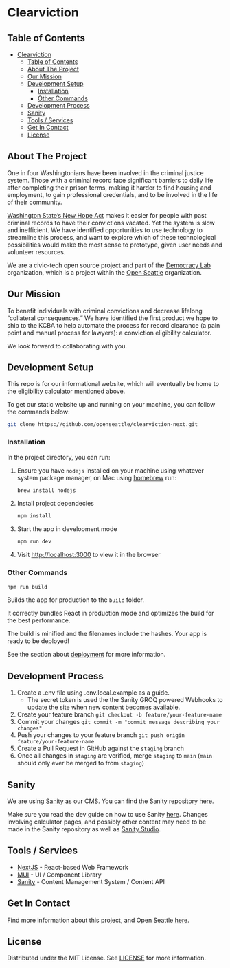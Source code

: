 # Clearviction

## Table of Contents

- [Clearviction](#clearviction)
  - [Table of Contents](#table-of-contents)
  - [About The Project](#about-the-project)
  - [Our Mission](#our-mission)
  - [Development Setup](#development-setup)
    - [Installation](#installation)
    - [Other Commands](#other-commands)
  - [Development Process](#development-process)
  - [Sanity](#sanity)
  - [Tools / Services](#tools--services)
  - [Get In Contact](#get-in-contact)
  - [License](#license)

## About The Project

One in four Washingtonians have been involved in the criminal justice system. Those with a criminal record face
significant barriers to daily life after completing their prison terms, making it harder to find housing and
employment, to gain professional credentials, and to be involved in the life of their community.

[Washington State’s New Hope Act](https://app.leg.wa.gov/billsummary?BillNumber=2890&Year=2017) makes it easier for people with past criminal records to have their convictions
vacated. Yet the system is slow and inefficient. We have identified opportunities to use technology to streamline
this process, and want to explore which of these technological possibilities would make the most sense to prototype,
given user needs and volunteer resources.

We are a civic-tech open source project and part of the [Democracy Lab](https://www.democracylab.org/projects/226) organization, which is a project within the [Open Seattle](https://openseattle.org/projects/) organization.

## Our Mission

To benefit individuals with criminal convictions and decrease lifelong “collateral consequences.” We have identified the first product we hope to ship to the KCBA to help automate the process for record clearance (a pain point and manual process for lawyers): a conviction eligibility calculator.

We look forward to collaborating with you.

## Development Setup

This repo is for our informational website, which will eventually be home to the eligibility calculator mentioned above.

To get our static website up and running on your machine, you can follow the commands below:

```bash
git clone https://github.com/openseattle/clearviction-next.git
```

### Installation

In the project directory, you can run:

1. Ensure you have `nodejs` installed on your machine using whatever system package manager, on Mac using [homebrew](https://brew.sh) run:

   ```bash
   brew install nodejs
   ```

1. Install project dependecies

   ```bash
   npm install
   ```

1. Start the app in development mode

   ```bash
   npm run dev
   ```

1. Visit [http://localhost:3000](http://localhost:3000) to view it in the browser

### Other Commands

<!-- ```bash
npm test
```

Launches the test runner in the interactive watch mode.

See the section about [running tests](https://facebook.github.io/create-react-app/docs/running-tests)
for more information. -->

```bash
npm run build
```

Builds the app for production to the `build` folder.

It correctly bundles React in production mode and optimizes the build for the best performance.

The build is minified and the filenames include the hashes.
Your app is ready to be deployed!

See the section about [deployment](https://facebook.github.io/create-react-app/docs/deployment) for more information.

## Development Process

1. Create a .env file using .env.local.example as a guide.
   - The secret token is used the the Sanity GROQ powered Webhooks to update the site when new content becomes available.
2. Create your feature branch `git checkout -b feature/your-feature-name`
3. Commit your changes `git commit -m "commit message describing your changes"`
4. Push your changes to your feature branch `git push origin feature/your-feature-name`
5. Create a Pull Request in GitHub against the `staging` branch
6. Once all changes in `staging` are verified, merge `staging` to `main` (`main` should only ever be merged to from `staging`)

## Sanity

We are using [Sanity](https://www.sanity.io/) as our CMS. You can find the Sanity repository [here](https://github.com/openseattle/clearviction-sanity).

Make sure you read the dev guide on how to use Sanity [here](https://github.com/openseattle/clearviction-sanity#readme). Changes involving calculator pages, and possibly other content may need to be made in the Sanity repository as well as [Sanity Studio](https://clearviction.sanity.studio/desk).

## Tools / Services

- [NextJS](https://nextjs.org/) - React-based Web Framework
- [MUI](https://mui.com/) - UI / Component Library
- [Sanity](https://www.sanity.io/) - Content Management System / Content API

## Get In Contact
Find more information about this project, and Open Seattle [here](https://democracylab.org/index/?section=AboutProject&id=226).

## License

Distributed under the MIT License. See [LICENSE](./LICENSE) for more information.

